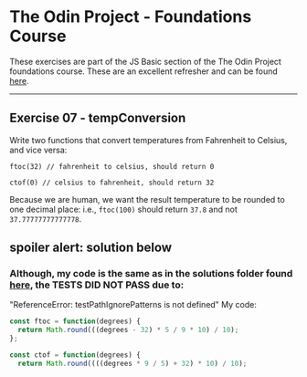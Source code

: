 # The Odin Project - Foundations Course
These exercises are part of the JS Basic section of the The Odin Project foundations course. These are an excellent refresher and can be found [here](https://www.theodinproject.com/paths/foundations/courses/foundations/lessons/fundamentals-part-4).
___
## Exercise 07 - tempConversion

Write two functions that convert temperatures from Fahrenheit to Celsius, and vice versa:
```
ftoc(32) // fahrenheit to celsius, should return 0

ctof(0) // celsius to fahrenheit, should return 32
```

Because we are human, we want the result temperature to be rounded to one decimal place: i.e., `ftoc(100)` should return `37.8` and not `37.77777777777778`.

## **spoiler alert: solution below**
### Although, my code is the same as in the solutions folder found [here](https://github.com/TheOdinProject/javascript-exercises/blob/jest-solutions/tempConversion/tempConversion.js), the TESTS DID NOT PASS due to:
"ReferenceError: testPathIgnorePatterns is not defined"
My code:
```javascript
const ftoc = function(degrees) {
  return Math.round(((degrees - 32) * 5 / 9 * 10) / 10);
};

const ctof = function(degrees) {
  return Math.round((((degrees * 9 / 5) + 32) * 10) / 10);

```
